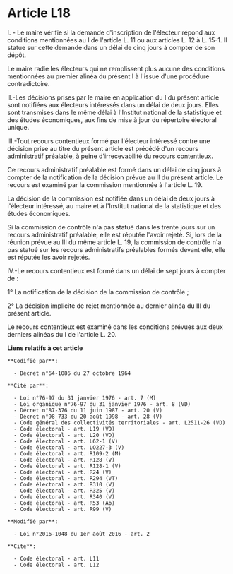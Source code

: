 # Article L18

I. - Le maire vérifie si la demande d'inscription de l'électeur répond aux conditions mentionnées au I de l'article L. 11 ou
aux articles L. 12 à L. 15-1. Il statue sur cette demande dans un délai de cinq jours à compter de son dépôt. 

Le maire radie les électeurs qui ne remplissent plus aucune des conditions mentionnées au premier alinéa du présent I à
l'issue d'une procédure contradictoire. 

II.-Les décisions prises par le maire en application du I du présent article sont notifiées aux électeurs intéressés dans un
délai de deux jours. Elles sont transmises dans le même délai à l'Institut national de la statistique et des études
économiques, aux fins de mise à jour du répertoire électoral unique. 

III.-Tout recours contentieux formé par l'électeur intéressé contre une décision prise au titre du présent article est
précédé d'un recours administratif préalable, à peine d'irrecevabilité du recours contentieux. 

Ce recours administratif préalable est formé dans un délai de cinq jours à compter de la notification de la décision prévue
au II du présent article. Le recours est examiné par la commission mentionnée à l'article L. 19. 

La décision de la commission est notifiée dans un délai de deux jours à l'électeur intéressé, au maire et à l'Institut
national de la statistique et des études économiques. 

Si la commission de contrôle n'a pas statué dans les trente jours sur un recours administratif préalable, elle est réputée
l'avoir rejeté. Si, lors de la réunion prévue au III du même article L. 19, la commission de contrôle n'a pas statué sur les
recours administratifs préalables formés devant elle, elle est réputée les avoir rejetés. 

IV.-Le recours contentieux est formé dans un délai de sept jours à compter de : 

1° La notification de la décision de la commission de contrôle ; 

2° La décision implicite de rejet mentionnée au dernier alinéa du III du présent article. 

Le recours contentieux est examiné dans les conditions prévues aux deux derniers alinéas du I de l'article L. 20.

**Liens relatifs à cet article**

	**Codifié par**:

	  - Décret n°64-1086 du 27 octobre 1964

	**Cité par**:

	  - Loi n°76-97 du 31 janvier 1976 - art. 7 (M)
	  - Loi organique n°76-97 du 31 janvier 1976 - art. 8 (VD)
	  - Décret n°87-376 du 11 juin 1987 - art. 20 (V)
	  - Décret n°98-733 du 20 août 1998 - art. 28 (V)
	  - Code général des collectivités territoriales - art. L2511-26 (VD)
	  - Code électoral - art. L19 (VD)
	  - Code électoral - art. L20 (VD)
	  - Code électoral - art. L62-1 (V)
	  - Code électoral - art. LO227-3 (V)
	  - Code électoral - art. R109-2 (M)
	  - Code électoral - art. R128 (V)
	  - Code électoral - art. R128-1 (V)
	  - Code électoral - art. R24 (V)
	  - Code électoral - art. R294 (VT)
	  - Code électoral - art. R310 (V)
	  - Code électoral - art. R325 (V)
	  - Code électoral - art. R340 (V)
	  - Code électoral - art. R53 (Ab)
	  - Code électoral - art. R99 (V)

	**Modifié par**:

	  - Loi n°2016-1048 du 1er août 2016 - art. 2

	**Cite**:

	  - Code électoral - art. L11
	  - Code électoral - art. L12
